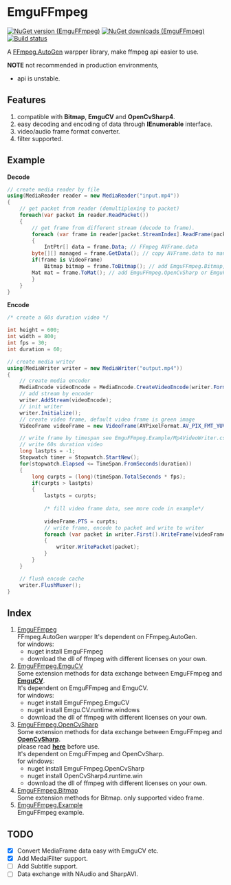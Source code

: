 EmguFFmpeg
=====================
[![NuGet version (EmguFFmpeg)](https://img.shields.io/nuget/v/EmguFFmpeg.svg)](https://www.nuget.org/packages/EmguFFmpeg/)
[![NuGet downloads (EmguFFmpeg)](https://img.shields.io/nuget/dt/EmguFFmpeg.svg)](https://www.nuget.org/packages/EmguFFmpeg/)
[![Build status](https://img.shields.io/appveyor/ci/IOL0ol1/emguffmpeg)](https://ci.appveyor.com/project/IOL0ol1/emguffmpeg)     

A [FFmpeg.AutoGen](https://github.com/Ruslan-B/FFmpeg.AutoGen) warpper library, make ffmpeg api easier to use.    
    
**NOTE** not recommended in production environments,
- api is unstable.
    
## Features

1. compatible with **Bitmap**, **EmguCV** and **OpenCvSharp4**.
2. easy decoding and encoding of data through **IEnumerable** interface.
3. video/audio frame format converter.
4. filter supported.

## Example

**Decode** 
```csharp
// create media reader by file
using(MediaReader reader = new MediaReader("input.mp4"))
{
    // get packet from reader (demultiplexing to packet)
    foreach(var packet in reader.ReadPacket())
    {
        // get frame from different stream (decode to frame).
        foreach (var frame in reader[packet.StreamIndex].ReadFrame(packet))
        {
            IntPtr[] data = frame.Data; // FFmpeg AVFrame.data
	    byte[][] managed = frame.GetData(); // copy AVFrame.data to managed data
	    if(frame is VideoFrame)
	        Bitmap bitmap = frame.ToBitmap(); // add EmguFFmpeg.Bitmap, only for video frame
	    Mat mat = frame.ToMat(); // add EmguFFmpeg.OpenCvSharp or EmguFFmpeg.EmguCV (video and audio)
        }
    }
}
```

**Encode**
```csharp
/* create a 60s duration video */

int height = 600;
int width = 800;
int fps = 30;
int duration = 60;

// create media writer
using(MediaWriter writer = new MediaWriter("output.mp4"))
{
    // create media encoder
    MediaEncode videoEncode = MediaEncode.CreateVideoEncode(writer.Format.VideoCodec, writer.Format.Flags, width, height, fps);
    // add stream by encoder
    writer.AddStream(videoEncode);
    // init writer
    writer.Initialize();
    // create video frame, default video frame is green image 
    VideoFrame videoFrame = new VideoFrame(AVPixelFormat.AV_PIX_FMT_YUV420P, width, height);

    // write frame by timespan see EmguFFmpeg.Example/Mp4VideoWriter.cs#L95
    // write 60s duration video
    long lastpts = -1;
    Stopwatch timer = Stopwatch.StartNew();
    for(stopwatch.Elapsed <= TimeSpan.FromSeconds(duration)) 
    {
        long curpts = (long)(timeSpan.TotalSeconds * fps);
        if(curpts > lastpts)
        {
            lastpts = curpts;
            
            /* fill video frame data, see more code in example*/
            
            videoFrame.PTS = curpts;
            // write frame, encode to packet and write to writer
            foreach (var packet in writer.First().WriteFrame(videoFrame))
            {
                writer.WritePacket(packet);
            }
        }
    }

    // flush encode cache
    writer.FlushMuxer();
}
```

## Index

1. [EmguFFmpeg](/EmguFFmpeg)    
	FFmpeg.AutoGen warpper
	It's dependent on FFmpeg.AutoGen.    
	for windows:
	- nuget install EmguFFmpeg
	- download the dll of ffmpeg with different licenses on your own.
2. [EmguFFmpeg.EmguCV](/EmguFFmpeg.EmguCV)    
	Some extension methods for data exchange between EmguFFmpeg and [**EmguCV**](https://github.com/emgucv/emgucv).     
	It's dependent on EmguFFmpeg and EmguCV.    
	for windows: 
	- nuget install EmguFFmpeg.EmguCV
	- nuget install Emgu.CV.runtime.windows
	- download the dll of ffmpeg with different licenses on your own.
3. [EmguFFmpeg.OpenCvSharp](/EmguFFmpeg.OpenCvSharp)    
	Some extension methods for data exchange between EmguFFmpeg and [**OpenCvSharp**](https://github.com/shimat/opencvsharp).     
	please read [**here**](https://github.com/shimat/opencvsharp) before use.    
	It's dependent on EmguFFmpeg and OpenCvSharp.    
	for windows: 
	- nuget install EmguFFmpeg.OpenCvSharp
	- nuget install OpenCvSharp4.runtime.win
	- download the dll of ffmpeg with different licenses on your own.
4. [EmguFFmpeg.Bitmap](/EmguFFmpeg.Bitmap)    
        Some extension methods for Bitmap. only supported video frame.
5. [EmguFFmpeg.Example](/EmguFFmpeg.Example)    
	EmguFFmpeg example.     

## TODO
   
- [x] Convert MediaFrame data easy with EmguCV etc.
- [x] Add MedaiFilter support.
- [ ] Add Subtitle support.
- [ ] Data exchange with NAudio and SharpAVI.
